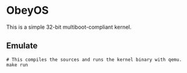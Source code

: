 ObeyOS
======

This is a simple 32-bit multiboot-compliant kernel.

Emulate
-------

	# This compiles the sources and runs the kernel binary with qemu.
	make run

